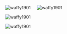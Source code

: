 <div style="display: flex; align-items: flex-start;">
  <img src="https://github-readme-stats.vercel.app/api?username=waffy1901&show_icons=true&locale=en&theme=vue-dark&cache_seconds=1800" 
       alt="waffy1901" style="margin-right: 20px;" />
  <img src="https://github-readme-stats.vercel.app/api/top-langs?username=waffy1901&layout=compact&theme=vue-dark&cache_seconds=1800" 
       alt="waffy1901" />
</div>
<p>
  <img align="center" src="https://github-readme-streak-stats.herokuapp.com/?user=waffy1901&theme=vue-dark&cache_seconds=1800" 
       alt="waffy1901" />
</p>
<p align="left"> 
  <img src="https://komarev.com/ghpvc/?username=waffy1901&label=Profile%20views&color=0e75b6&style=flat" alt="waffy1901" /> 
</p>
